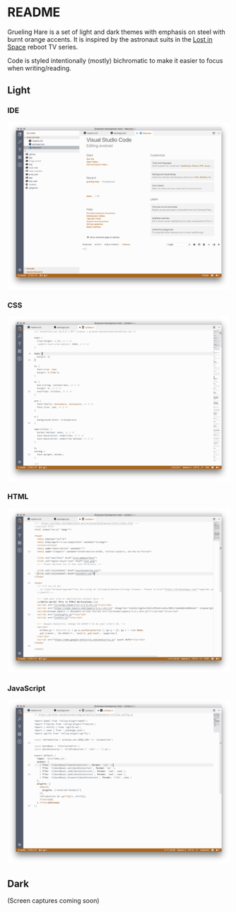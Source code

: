 # README

Grueling Hare is a set of light and dark themes with emphasis on steel with burnt orange accents.  It is inspired by the astronaut suits in the [Lost in Space](https://www.imdb.com/title/tt5232792/) reboot TV series.

Code is styled intentionally (mostly) bichromatic to make it easier to focus when writing/reading.

## Light

### IDE
![IDE](examples/grueling-hare-welcome.png "IDE")

### CSS
![CSS](examples/grueling-hare-css.png "CSS")

### HTML
![HTML](examples/grueling-hare-html.png "HTML")

### JavaScript
![JavaScript](examples/grueling-hare-js.png "JavaScript")

## Dark

(Screen captures coming soon)